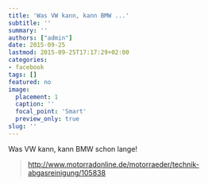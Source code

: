 ```yaml
---
title: 'Was VW kann, kann BMW ...'
subtitle: ''
summary: ''
authors: ["admin"]
date: 2015-09-25
lastmod: 2015-09-25T17:17:29+02:00
categories:
- facebook
tags: []
featured: no
image:
  placement: 1
  caption: ''
  focal_point: 'Smart'
  preview_only: true
slug: ''
---
```

Was VW kann, kann BMW schon lange!
> http://www.motorradonline.de/motorraeder/technik-abgasreinigung/105838

